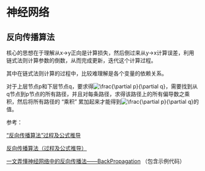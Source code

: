 # 神经网络

## 反向传播算法

核心的思想在于理解从x-&gt;y正向是计算损失，然后倒过来从y-&gt;x计算误差，利用链式法则计算参数的倒数，从而完成更新，迭代这个计算过程。

其中在链式法则计算的过程中，比较难理解是各个变量的依赖关系。

 对于上层节点p和下层节点q，要求得![\frac{\partial p}{\partial q}](http://zhihu.com/equation?tex=%5Cfrac%7B%5Cpartial+p%7D%7B%5Cpartial+q%7D)，需要找到从q节点到p节点的所有路径，并且对每条路径，求得该路径上的所有偏导数之乘积，然后将所有路径的 “乘积” 累加起来才能得到![\frac{\partial p}{\partial q}](http://zhihu.com/equation?tex=%5Cfrac%7B%5Cpartial+p%7D%7B%5Cpartial+q%7D)的值。

参考：

[“反向传播算法”过程及公式推导](https://blog.csdn.net/ft_sunshine/article/details/90221691)

[反向传播算法（过程及公式推导）](https://www.cnblogs.com/wlzy/p/7751297.html)

[一文弄懂神经网络中的反向传播法——BackPropagation](https://www.cnblogs.com/charlotte77/p/5629865.html)  （包含示例代码）


